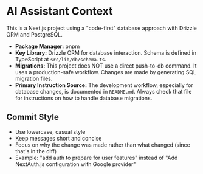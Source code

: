 # AI Assistant Context

This is a Next.js project using a "code-first" database approach with Drizzle ORM and PostgreSQL.

- **Package Manager:** pnpm
- **Key Library:** Drizzle ORM for database interaction. Schema is defined in TypeScript at `src/lib/db/schema.ts`.
- **Migrations:** This project does NOT use a direct push-to-db command. It uses a production-safe workflow. Changes are made by generating SQL migration files.
- **Primary Instruction Source:** The development workflow, especially for database changes, is documented in `README.md`. Always check that file for instructions on how to handle database migrations.

## Commit Style
- Use lowercase, casual style
- Keep messages short and concise
- Focus on why the change was made rather than what changed (since that's in the diff)
- Example: "add auth to prepare for user features" instead of "Add NextAuth.js configuration with Google provider"